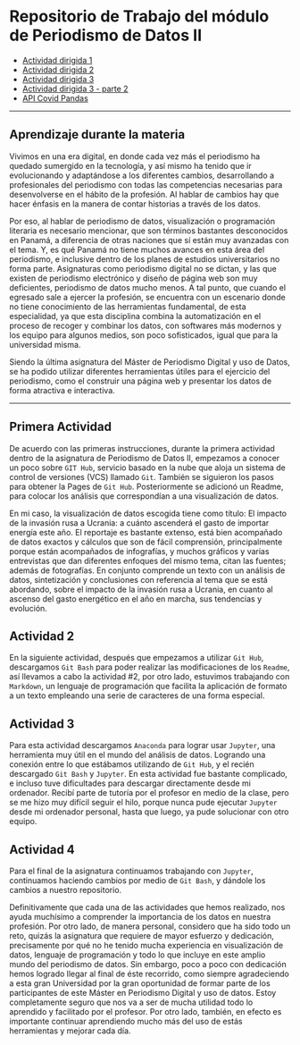 # Repositorio de Trabajo del  módulo de Periodismo de Datos II

- [Actividad dirigida 1](ad1.md)
- [Actividad dirigida 2](ad2.md)
- [Actividad dirigida 3](ad3.md)
- [Actividad dirigida 3 - parte 2](ad3_2.md)
- [API Covid Pandas](api-covid-pandas.md)

--------------------------------------------------------------------------------------------------------------------------------------------------------------------
## Aprendizaje durante la materia
Vivimos en una era digital, en donde cada vez más el periodismo ha quedado sumergido en la tecnología, y así mismo ha tenido que ir evolucionando y adaptándose a los diferentes cambios, desarrollando a profesionales del periodismo con todas las competencias necesarias para desenvolverse en el hábito de la profesión. Al hablar de cambios hay que hacer énfasis en la manera de contar historias a través de los datos. 

 
Por eso, al hablar de periodismo de datos, visualización o programación literaria es necesario mencionar, que son términos bastantes desconocidos en Panamá, a diferencia de otras naciones que sí están muy avanzadas con el tema. Y, es qué Panamá no tiene muchos avances en esta área del periodismo, e inclusive dentro de los planes de estudios universitarios no forma parte. Asignaturas como periodismo digital no se dictan, y las que existen de periodismo electrónico y diseño de página web son muy deficientes, periodismo de datos mucho menos. A tal punto, que cuando el egresado sale a ejercer la profesión, se encuentra con un escenario donde no tiene conocimiento de las herramientas fundamental, de esta especialidad, ya que esta disciplina combina la automatización en el proceso de recoger y combinar los datos, con softwares más modernos y los equipo para algunos medios, son poco sofisticados, igual que para la universidad misma.


Siendo la última asignatura del Máster de Periodismo Digital y uso de Datos, se ha podido utilizar diferentes herramientas útiles para el ejercicio del periodismo, como el construir una página web y presentar los datos de forma atractiva e interactiva.

--------------------------------------------------------------------------------------------------------------------------------------------------------------------
## Primera Actividad

De acuerdo con las primeras instrucciones, durante la primera actividad dentro de la asignatura de Periodismo de Datos II, empezamos a conocer un poco sobre `GIT Hub`, servicio basado en la nube que aloja un sistema de control de versiones (VCS) llamado `Git`. También se siguieron los pasos para obtener la Pages de `Git Hub`. Posteriormente se adicionó un Readme, para colocar los análisis que correspondían a una visualización de datos. 

En mi caso, la visualización de datos escogida tiene como título: El impacto de la invasión rusa a Ucrania: a cuánto ascenderá el gasto de importar energía este año.
El reportaje es bastante extenso, está bien acompañado de datos exactos y cálculos que son de fácil comprensión, principalmente porque están acompañados de infografías, y muchos gráficos y varias entrevistas que dan diferentes enfoques del mismo tema, citan las fuentes; además de fotografías. En conjunto comprende un texto con un análisis de datos, sintetización y conclusiones con referencia al tema que se está abordando, sobre el impacto de la invasión rusa a Ucrania, en cuanto al ascenso del gasto energético en el año en marcha, sus tendencias y evolución.

## Actividad 2

En la siguiente actividad, después que empezamos a utilizar `Git Hub`, descargamos `Git Bash` para poder realizar las modificaciones de los `Readme`, así llevamos a cabo la actividad #2, por otro lado, estuvimos trabajando con `Markdown`, un lenguaje de programación que facilita la aplicación de formato a un texto empleando una serie de caracteres de una forma especial. 

## Actividad 3

Para esta actividad descargamos `Anaconda` para lograr usar `Jupyter`, una herramienta muy útil en el mundo del análisis de datos.
 Logrando una conexión entre lo que estábamos utilizando de `Git Hub`, y el recién descargado `Git Bash` y `Jupyter`. 
En esta actividad fue bastante complicado, e incluso tuve dificultades para descargar directamente desde mi ordenador. Recibí parte de tutoría por el profesor en medio de la clase, pero se me hizo muy difícil seguir el hilo, porque nunca pude ejecutar `Jupyter` desde mi ordenador personal, hasta que luego, ya pude solucionar con otro equipo.

## Actividad 4
Para el final de la asignatura continuamos trabajando con `Jupyter`, continuamos haciendo cambios por medio de `Git Bash`, y dándole los cambios a nuestro repositorio. 

Definitivamente que cada una de las actividades que hemos realizado, nos ayuda muchísimo a comprender la importancia de los datos en nuestra profesión. Por otro lado, de manera personal, considero que  ha sido todo un reto, quizás la asignatura que requiere de mayor esfuerzo y dedicación, precisamente por qué no he tenido mucha experiencia en visualización de datos, lenguaje de programación y todo lo que incluye en este amplio mundo del periodismo de datos.  Sin embargo, poco a poco con dedicación hemos logrado llegar al final de éste recorrido, como siempre agradeciendo a esta gran Universidad por la gran oportunidad de formar parte de los participantes de este Máster en Periodismo Digital y uso de datos. Estoy completamente seguro que  nos va  a ser de mucha utilidad todo lo aprendido y facilitado por el profesor.  Por otro lado, también, en efecto es importante continuar aprendiendo mucho más del uso de estás herramientas y mejorar cada día.
